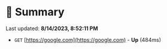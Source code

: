 # 📖 Summary
Last updated: **8/14/2023, 8:52:11 PM**

- `GET` [https://google.com](https://google.com) - **Up** (484ms)
